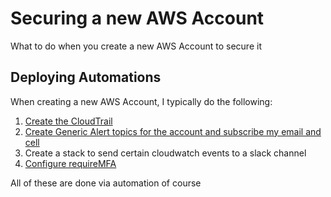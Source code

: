 
# Securing a new AWS Account
What to do when you create a new AWS Account to secure it

## Deploying Automations

When creating a new AWS Account, I typically do the following:

1. [Create the CloudTrail][1]
3. [Create Generic Alert topics for the account and subscribe my email and cell][3]
4. Create a stack to send certain cloudwatch events to a slack channel
5. [Configure requireMFA][4]

All of these are done via automation of course

[1]: https://github.com/jchrisfarris/aws-account-automation/blob/master/cloudformation/CloudTrailTemplate.yaml
[2]: https://github.com/jchrisfarris/aws-account-automation/blob/master/cloudformation/DeployBucketTemplate.yaml
[3]: http://www.chrisfarris.com/creating-a-set-of-generic-sns-topics/
[4]: http://www.chrisfarris.com/requiring-aws-iam-users-to-enable-mfa/
